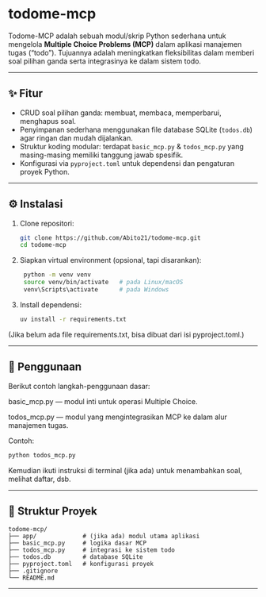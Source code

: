 # todome-mcp

Todome-MCP adalah sebuah modul/skrip Python sederhana untuk mengelola **Multiple Choice Problems (MCP)** dalam aplikasi manajemen tugas (“todo”). Tujuannya adalah meningkatkan fleksibilitas dalam memberi soal pilihan ganda serta integrasinya ke dalam sistem todo.

---

## ✨ Fitur

- CRUD soal pilihan ganda: membuat, membaca, memperbarui, menghapus soal.  
- Penyimpanan sederhana menggunakan file database SQLite (`todos.db`) agar ringan dan mudah dijalankan.  
- Struktur koding modular: terdapat `basic_mcp.py` & `todos_mcp.py` yang masing-masing memiliki tanggung jawab spesifik.  
- Konfigurasi via `pyproject.toml` untuk dependensi dan pengaturan proyek Python.  

---

## ⚙️ Instalasi

1. Clone repositori:

   ```bash
   git clone https://github.com/Abito21/todome-mcp.git
   cd todome-mcp
   ```

2. Siapkan virtual environment (opsional, tapi disarankan):

   ```bash
    python -m venv venv
    source venv/bin/activate   # pada Linux/macOS
    venv\Scripts\activate      # pada Windows
   ```

3. Install dependensi:

   ```bash
   uv install -r requirements.txt
   ```

(Jika belum ada file requirements.txt, bisa dibuat dari isi pyproject.toml.)

---

## 🚀 Penggunaan

Berikut contoh langkah-penggunaan dasar:

basic_mcp.py — modul inti untuk operasi Multiple Choice.

todos_mcp.py — modul yang mengintegrasikan MCP ke dalam alur manajemen tugas.

Contoh:

```bash
python todos_mcp.py
```

Kemudian ikuti instruksi di terminal (jika ada) untuk menambahkan soal, melihat daftar, dsb.

---

## 📂 Struktur Proyek

```
todome-mcp/
├── app/             # (jika ada) modul utama aplikasi
├── basic_mcp.py     # logika dasar MCP
├── todos_mcp.py     # integrasi ke sistem todo
├── todos.db         # database SQLite
├── pyproject.toml   # konfigurasi proyek
├── .gitignore
└── README.md
```

---
